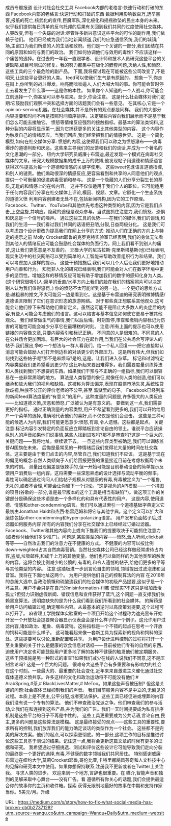 成员专题报道 
 设计对社会社交工具 
 Facebook内部的老格言:快速行动和打破的东西 
 Facebook内部的老格言:快速行动和打破的东西 
 数据利用影响数百万,选举黑客,报纸的死亡,核武化的宣传,巨魔军队,深化极化和摇摇欲坠的民主本身的未来。似乎我们提供每日清单的反乌托邦的后果有关回到我们共同的过度使用社交媒体。 
 人哭改变,但有一个失踪的对话:尽管许多新兴意识这些平台的可怕的副作用,我们依赖于他们。 
 他们已经成为我们当地新闻频道,我们的应急通信系统,我们的城镇广场,主窗口为我们所爱的人的生活和政府。他们是一个关键的一部分,我们团结在共同的原因和如何与我们的政治。 
 我们如何协调他们与效用的毒性? 
 不应该这样一个痛苦的选择。在过去的一年我一直跟学者、设计师和技术人员研究这些平台的关键缺陷,编目可测试的修复。我的努力都集中在极化的嵌套问题,灭绝人性,和愤怒,这些工具的三个最危险的副产品。 
 下面,我将探讨现在可能被这些公司改变了,不是明天,让这些平台更好的人类。 
 feed可以使我们生气是有原因的。 
 想象一下,你走在街上,你听到的战斗爆发。响亮而咄咄逼人,人们大喊大叫的事。你可能会暂时停止去看发生了什么事——这是你的本性。 
 如果你个人知道的一个人战斗,你可能会立刻选择一个,你甚至可以参与进来。至少,你会注意。 
 这是什么社会媒体对我们定期:它鼓励我们观察冲突和选择方面的话题我们会有一些意见。 
 在其核心,它是一个opinion-serving机器。在社会媒体,并不是所有的观点都是同样。 
 我们的大部分内容提要和时间不再是按照时间顺序排序。决定哪些内容向我们展示而不是基于我们怎么可能去接触它。 
 愤怒等情绪反应强烈的接触指标。最基本的算法类饲料,这种分裂的内容将显示第一,因为它捕获更多的关注比其他类型的内容。 
 这个内容作为触发自己的情绪反应。当我们回应,我们经常把我们的情感世界。 
 这是一个简化模型,如何在社交媒体分享: 
 愤怒的内容,这使得我们可以称之为愤怒瀑布——病毒爆炸的道德判断和厌恶。这些来主导我们的反馈和我们的谈话,并成为一个著名的文化思潮的一部分。 
 纽约大学研究员威廉·j·布雷迪,最近发现一个模式在病毒社交媒体的文章。研究大规模数据集的成千上万的微博,他发现帖子用道德和情感语言获得20%提高为每一个道德和情感的关键字使用。 
 这些tweet包含语言道德指控,和别人的谴责。他们煽动很深的情感反应,更容易看到和共享的人同意他们的观点,提供一个可衡量的促进病毒营销和参与。 
 这是一个隐藏的人们分享分裂生长的基质,无耻的和情感上的在线内容。 
 这并不仅仅适用于我们个人的职位。它可能适用于任何内容我们分享在社交媒体上评论,模因、视频、文章。它孵化一个生态系统的道德义愤 
 利用内容创建者无处不在,包括新闻机构,因为它的工作原理。 
 Facebook、Twitter、YouTube和其他优先考虑这种类型的内容,因为它是我们点击,上空盘旋,并响应。隐藏的途径是观众参与。当试图抓住注意力,我们愤怒、恐惧和厌恶是一个信号的噪声。 
 通过这些工具的优势——在我们的媒体,我们的谈话,和我们的生活——我们看过我们共同的话语把丑陋,分裂,日益两极分化。 
 这是我们可以考虑四个设计更改为提高我们在网上分享的方式: 
 推动人们在正确的方向上与特定的提示之前 
 Molly Crockett耶鲁的克罗克特实验室已经表明,我们的身体无法看到其他人的情绪反应可能会鼓励社会媒体的负面行为。网上我们看不到别人的痛苦,这让我们更愿意是不友善的。 
 耶鲁大学的尼古拉斯·克里斯塔基斯(也)已经表明,现实生活中的社交网络可以受到简单的人工智能来帮助改善组织行为和结果。我们可以考虑加入这样的提示。 
 这些干预措施后,我们可以几个人后让我们更好地推动用户向善和行为。 
 知觉非人化的研究已经表明,我们可能会对人们在数字环境中更多的惩罚性。增加这样的移情反应可能有助于增加我们的数字的感知化身为人类。(这个研究很吸引人:简单的垂直/水平方向上我们的脸在我们的档案照片可以决定别人认为我们值得惩罚。) 
 你的愤怒不太可能听到的另一边。一个更好的思维方式是:越粗暴的推文,不太可能另一边是看到它。这是基于布雷迪的研究表明微博情感/道德语言限制了它们在意识形态的旅游网络。 
 对于那些真正想联系其他观众,这可能会让他们停下来帮助他们重新定义。虽然这可能不是阻止大多数人的炎症后的内容,有些人可能会考虑他们的语言。这可以陷害与基本信息如何使它更易于被其他观众。 
 我们经常做生气的事情,我们以后后悔。时刻暂停,审查和撤销内容标记为伤害的可能性可能会减少分享它在最糟糕的时刻。 
 注意:所有上面的提示也可以使用链接的内容像文章,只要内容索引和标记正确。 
 不同意的人是很难的。不同意的人在公共场合更加困难。有巨大的社会压力在起作用,当我们在公共场合写评论人的帖子:我们展出,争吵一个想法与一群人看我们。给一个私人回复——把它直接默认消息可能会鼓励人们打开侧边栏的对话更少的外部压力。 
 这是所有伟大,但我们如何找到这些帖子呢?那不是麻烦吗?是的,这是。让我们进入杂草。 
 标记和过滤特定内容类型我们更希望看到更少的 
 这比听起来要困难得多。我们需要度量训练算法和人类找到我们不想要的东西。如果我们干预与不正确的一组指标,我们可以很容易在一些非常黑暗的地方。 
 算法是人类智慧的象征,就像任何人类的创造,他们可以继承和放大我们的视角和缺陷。这被称为算法偏差,表现在股票市场失灵,系统性贷款歧视,种族不公正的评价老师的不公平,甚至 
 监狱里的句子。 
 Facebook已经列车的新闻feed算法度量的“有意义”的用户。这种度量的问题是,许多强大的人类反应——比如道德义愤,厌恶和愤怒,广泛被认为是有意义的。 
 要做到这一点,我们需要更好的指标。 
 通过正确测量的内容类型,用户不希望看到更多的,我们可以开始给用户一个菜单的选择,准确地代表他们的喜好,而不仅仅是他们会点击。 
 这些是三种可能的候选人为内容,我们可能更愿意少:愤怒,有毒,令人遗憾。这些都是起点。 
 关键注意:标记内容引发特定的负面反应立即踏板到言论自由的领土。谁说平台应该操纵别人的声音如果他们说事情,某些人找到进攻吗?那不是审查吗?这是一个巨大的,关键问题——我将地址。继续读下去。 
 一旦这些内容类型被确定,我们可以训练监督AI国旗在未来。 
 后悔是最常见的一种情绪后我们觉得花大量的时间在社交媒体。这主要是由于我们点击的内容,尽管自己,我们知道我们不应该。 
 这是基于现在的偏见的概念:自然人类倾向于人们给回报更强的重量接近目前在考虑权衡两个未来的时刻。 
 测量出现偏差是很棘手的,但一开始可能是目前移动设备的简单提示反馈用户消费后一组内容。这将需要一些深思熟虑的设计选择与流动平衡的频率。 
 毒性可以确定通过询问人们给帖子规模从对健康的有毒,有毒被定义为“一个粗鲁,无礼的,或者不合理,可能会让你留下一个讨论。“这是视角的API模型——一个拼图的项目(谷歌的一部分,谁是最早版本的这个工具是相当有缺陷¹²)。做这项工作的关键部分是确保这些术语是由一个多样化的和具有代表性的用户。 
 这是内容,使用道德、情感和other-condemning语言。我们可以通过索引一个道德基础字典定义它最初由Jonathan Haidt和杰西·格雷厄姆和将它与其他字典。这个定义可以扩大和磨练包括other-condemning和hyper-polarizing语言。 
 用户发布负面帖子后,过滤器如何服务内容 
 所有的内容我们分享在社交媒体上已经经过订婚过滤器。Facebook、Twitter和其他内容向上或向下推我们的提要取决于可能抓住注意力(或者你付给他们多少推广)。问题是,某些类型的内容——愤怒,耸人听闻,clickbait等等——自然攻击我们的注意力在不健康的方式。 
 不健康的内容可以按比例down-weighted占其自然病毒营销。当然社交媒体公司已经这样做经常虐待占内容,盗版,垃圾邮件,和成千上万的其他变量。他们也可以做同样的为其他类型的触发的内容。这将会按比例减少的公愤的,有毒的,和令人遗憾的帖子,给他们更多的平等与其他类型的内容。 
 注意:这踏板进一步到言论自由的领域,领域提出过滤泡沫和回音室。我将在下面地址这两个。 
 为用户提供他们自己的控制算法的内容 
 在2016年的总统大选中,当政治愤慨和硫酸流我们的社会媒体的初级产品提要,这似乎是一个坏主意。用户不会只是在自己的misinformation-fil茧 
 使现实?不这只是增加政治孤立?但努力识别虚假新闻、错误信息和宣传获得了蒸汽,这个问题一直支撑我们依赖黑盒算法。透明度缺失的是为什么我们看到我们所看到的社会媒体。 
 的解药是给用户访问编辑过程,确定哪些内容。从最基本的逆时以高度策划提要,这个过程可以打开了。 
 麻省理工学院媒体实验室的一个项目开始这个过程称为遮光黑布开始开发一个开放社会提要聚合器显示仪表盘会是什么样子的一个例子。这允许用户过滤内容,诸如政治、粗鲁、病毒营销。这些指标是一个不错的起点在思考一个开放的饲料可能是什么样子。 
 这可能看起来像一套新工具为探索新的视角和饲料的深处。这些提要可以讨论,重新配置和共享。 
 为用户设计进料控制的过程将打开一个至关重要的关于什么是健康的饮食信息对话框——目前被他们专有的自然的东西。迫使用户决定也可能鼓励用户更多地了解的各种不健康的触发他们被定期服务。 
 这些干预措施是另一种形式的审查?如果我们减少在线的人说我们不同意,这不是压制言论吗? 
 这是一个巨大的问题。 
 很难夸大这些平台有多重要和有影响力的社会在这个时刻。一些最大的、最重要的社会变化,近年来来自激进主义催化通过社交媒体道德义愤共享。许多这样的文化和政治运动将不可能没有他们:# ArabSpring,#茶,# BlackLivesMatter,# MeToo。如果这些声音被压制? 
 但这是关键的问题:社会媒体已经抑制我们的声音。 
 我们目前服务内容不是中立的,无偏见的过程。本质上是不民主,公平分配,或者宪法保护。这些工具已经促进或埋葬的内容我们没有说一个专有的算法。 
 他们不审查政治党派之争。他们审查我们的参与活动,让我们在和连接到这些产品,并为我们的广告。我们一天时间提要成为私有排序机制是这些平台的日子不再是中性的。 
 这些工具更重要成为公共话语,言论自由,民主,更多的问题是这些算法是模糊。 
 这是最终接受的观点——这些工具的重要性,要求所有的控制,我们放弃我们的能力确定谈话的类型作为一个社会。 
 这些都不是完美的解决方案。他们的起点,可以探索更彻底。的一部分,这项工作的目标是推进讨论这些工具基于测试的结果。记住这一点,我将会更新这篇文章的时候有更多的证据和研究。 
 我希望通过仔细挑选、测试和评价这些设计它可能导致我们走向分裂的最终是一个更好的选择,有毒,不健康的数字领域我们共同居住。 
 特别感谢威廉·布雷迪在纽约大学,莫莉Crockett耶鲁,哥伦比亚,卡特里娜飓风芬奇和人文科技中心的见解和研究本文中使用。如果你想保持联系,注册我不更新或者在Twitter上关注我。 
 寻求人类的进步。 
 欢迎来到一个地方,言辞也很重要。在 
 媒介,智能声音和独到的见解采取中心舞台——没有广告。看 
 遵循所有你关心的话题,我们会提供最适合你的故事你的主页和收件箱。探索 
 获得无限制地最好的故事在中期和支持作家当你。5美元/月。升级 
  
   
  URL : https://medium.com/s/story/how-to-fix-what-social-media-has-broken-cb0b2737128?utm_source=wanqu.co&utm_campaign=Wanqu+Daily&utm_medium=website